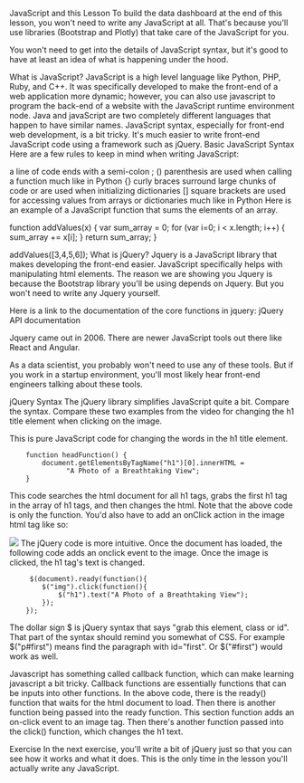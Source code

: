 JavaScript and this Lesson
To build the data dashboard at the end of this lesson, you won't need to write any JavaScript at all. That's because you'll use libraries (Bootstrap and Plotly) that take care of the JavaScript for you.

You won't need to get into the details of JavaScript syntax, but it's good to have at least an idea of what is happening under the hood.

What is JavaScript?
JavaScript is a high level language like Python, PHP, Ruby, and C++. It was specifically developed to make the front-end of a web application more dynamic; however, you can also use javascript to program the back-end of a website with the JavaScript runtime environment node.
Java and javaScript are two completely different languages that happen to have similar names.
JavaScript syntax, especially for front-end web development, is a bit tricky. It's much easier to write front-end JavaScript code using a framework such as jQuery.
Basic JavaScript Syntax
Here are a few rules to keep in mind when writing JavaScript:

a line of code ends with a semi-colon ;
() parenthesis are used when calling a function much like in Python
{} curly braces surround large chunks of code or are used when initializing dictionaries
[] square brackets are used for accessing values from arrays or dictionaries much like in Python
Here is an example of a JavaScript function that sums the elements of an array.

function addValues(x) {
  var sum_array = 0;
  for (var i=0; i < x.length; i++) {   
    sum_array += x[i];
  }
  return sum_array;
}

addValues([3,4,5,6]);
What is jQuery?
Jquery is a JavaScript library that makes developing the front-end easier. JavaScript specifically helps with manipulating html elements. The reason we are showing you Jquery is because the Bootstrap library you'll be using depends on Jquery. But you won't need to write any Jquery yourself.

Here is a link to the documentation of the core functions in jquery: jQuery API documentation

Jquery came out in 2006. There are newer JavaScript tools out there like React and Angular.

As a data scientist, you probably won't need to use any of these tools. But if you work in a startup environment, you'll most likely hear front-end engineers talking about these tools.

jQuery Syntax
The jQuery library simplifies JavaScript quite a bit. Compare the syntax. Compare these two examples from the video for changing the h1 title element when clicking on the image.

This is pure JavaScript code for changing the words in the h1 title element.

        function headFunction() {
            document.getElementsByTagName("h1")[0].innerHTML =
                  "A Photo of a Breathtaking View";
        }
This code searches the html document for all h1 tags, grabs the first h1 tag in the array of h1 tags, and then changes the html. Note that the above code is only the function. You'd also have to add an onClick action in the image html tag like so:

<img src="image.jpg" onclick="headFunction()">
The jQuery code is more intuitive. Once the document has loaded, the following code adds an onclick event to the image. Once the image is clicked, the h1 tag's text is changed.

         $(document).ready(function(){
            $("img").click(function(){
                $("h1").text("A Photo of a Breathtaking View");
            });
        });
The dollar sign $ is jQuery syntax that says "grab this element, class or id". That part of the syntax should remind you somewhat of CSS. For example $("p#first") means find the paragraph with id="first". Or $("#first") would work as well.

Javascript has something called callback function, which can make learning javascript a bit tricky. Callback functions are essentially functions that can be inputs into other functions. In the above code, there is the ready() function that waits for the html document to load. Then there is another function being passed into the ready function. This section function adds an on-click event to an image tag. Then there's another function passed into the click() function, which changes the h1 text.

Exercise
In the next exercise, you'll write a bit of jQuery just so that you can see how it works and what it does. This is the only time in the lesson you'll actually write any JavaScript.
